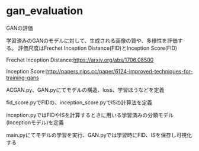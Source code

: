 # gan_evaluation
GANの評価

学習済みのGANのモデルに対して、生成される画像の質や、多様性を評価する。
評価尺度はFrechet Inception Distance(FID)とInception Score(FID)




Frechet Inception Distance:https://arxiv.org/abs/1706.08500

Inception Score:http://papers.nips.cc/paper/6124-improved-techniques-for-training-gans



ACGAN.py、GAN.pyにてモデルの構造、loss、学習ほうなどを定義

fid_score.pyでFIDの、inception_score.pyでISの計算法を定義

inception.pyではFIDやISを計算するときに用いる学習済みの分類モデル(Inceptionモデル)を定義




main.pyにてモデルの学習を実行、GAN.pyでは学習時にFID、ISを保存し可視化する
